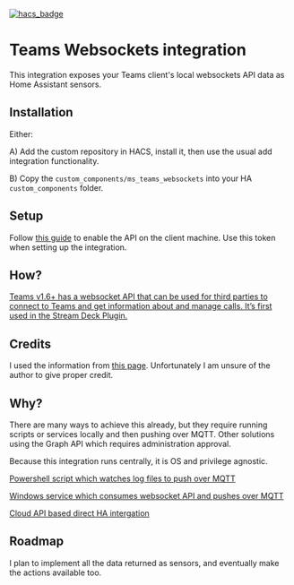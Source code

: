 [![hacs_badge](https://img.shields.io/badge/HACS-Custom-41BDF5.svg?style=for-the-badge)](https://github.com/hacs/integration)


# Teams Websockets integration

This integration exposes your Teams client's local websockets API data as Home Assistant sensors.


## Installation

Either:

A) Add the custom repository in HACS, install it, then use the usual add integration functionality.

B) Copy the ``custom_components/ms_teams_websockets`` into your HA ``custom_components`` folder.


## Setup

Follow [this guide](https://support.microsoft.com/en-us/office/connect-third-party-devices-to-teams-aabca9f2-47bb-407f-9f9b-81a104a883d6) to enable the API on the client machine. Use this token when setting up the integration.


## How?

[Teams v1.6+ has a websocket API that can be used for third parties to connect to Teams and get information about and manage calls. It’s first used in the Stream Deck Plugin.](https://techcommunity.microsoft.com/t5/microsoft-teams-blog/delivering-new-webinar-experiences-with-microsoft-teams/ba-p/3725145)


## Credits

I used the information from [this page](https://lostdomain.notion.site/Microsoft-Teams-WebSocket-API-5c042838bc3e4731bdfe679e864ab52a). Unfortunately I am unsure of the author to give proper credit.

## Why?

There are many ways to achieve this already, but they require running scripts or services locally and then pushing over MQTT. Other solutions using the Graph API which requires administration approval.

Because this integration runs centrally, it is OS and privilege agnostic.

[Powershell script which watches log files to push over MQTT](https://github.com/AntoineGS/TeamsStatusV2)

[Windows service which consumes websocket API and pushes over MQTT](https://github.com/lafe/Teams2Mqtt)

[Cloud API based direct HA intergation](https://github.com/RogerSelwyn/O365-HomeAssistant)

## Roadmap

I plan to implement all the data returned as sensors, and eventually make the actions available too.